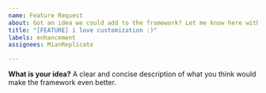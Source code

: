 ```yaml
---
name: Feature Request
about: Got an idea we could add to the framework? Let me know here with this template!
title: "[FEATURE] i love customization :)"
labels: enhancement
assignees: MianReplicate

---
```


**What is your idea?**
A clear and concise description of what you think would make the framework even better.
